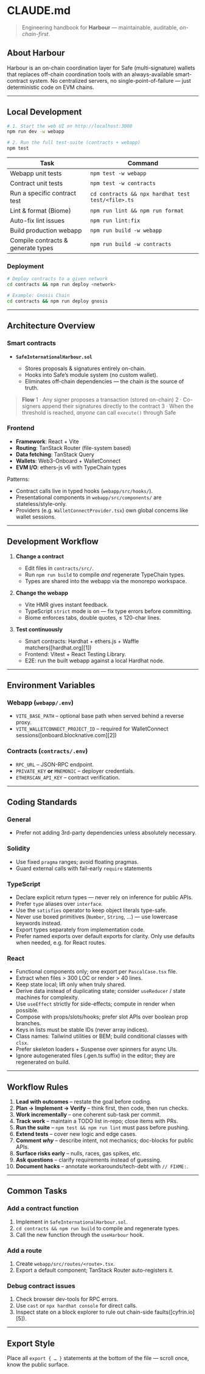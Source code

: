 # CLAUDE.md

> Engineering handbook for **Harbour** — maintainable, auditable, *on-chain-first*.

## About Harbour

Harbour is an on-chain coordination layer for Safe (multi-signature) wallets that replaces off-chain coordination tools with an always-available smart-contract system. No centralized servers, no single-point-of-failure — just deterministic code on EVM chains.

---

## Local Development

```bash
# 1. Start the web UI on http://localhost:3000
npm run dev -w webapp

# 2. Run the full test-suite (contracts + webapp)
npm test
```

| Task                               | Command                                           |
| ---------------------------------- | ------------------------------------------------- |
| Webapp unit tests                  | `npm test -w webapp`                           |
| Contract unit tests                | `npm test -w contracts`                        |
| Run a specific contract test       | `cd contracts && npx hardhat test test/<file>.ts` |
| Lint & format (Biome)              | `npm run lint && npm run format`                  |
| Auto-fix lint issues               | `npm run lint:fix`                                |
| Build production webapp            | `npm run build -w webapp`                         |
| Compile contracts & generate types | `npm run build -w contracts`                      |

### Deployment

```bash
# Deploy contracts to a given network
cd contracts && npm run deploy <network>

# Example: Gnosis Chain
cd contracts && npm run deploy gnosis
```

---

## Architecture Overview

### Smart contracts

* **`SafeInternationalHarbour.sol`**

  * Stores proposals & signatures entirely on-chain.
  * Hooks into Safe’s module system (no custom wallet).
  * Eliminates off-chain dependencies — the chain *is* the source of truth.

> **Flow**
> 1 · Any signer proposes a transaction (stored on-chain)
> 2 · Co-signers append their signatures directly to the contract
> 3 · When the threshold is reached, *anyone* can call `execute()` through Safe

### Frontend

* **Framework**: React + Vite
* **Routing**: TanStack Router (file-system based)
* **Data fetching**: TanStack Query
* **Wallets**: Web3-Onboard + WalletConnect
* **EVM I/O**: ethers-js v6 with TypeChain types

Patterns:

* Contract calls live in typed hooks (`webapp/src/hooks/`).
* Presentational components in `webapp/src/components/` are stateless/style-only.
* Providers (e.g. `WalletConnectProvider.tsx`) own global concerns like wallet sessions.

---

## Development Workflow

1. **Change a contract**

   * Edit files in `contracts/src/`.
   * Run `npm run build` to compile *and* regenerate TypeChain types.
   * Types are shared into the webapp via the monorepo workspace.

2. **Change the webapp**

   * Vite HMR gives instant feedback.
   * TypeScript `strict` mode is on — fix type errors before committing.
   * Biome enforces tabs, double quotes, ≤ 120-char lines.

3. **Test continuously**

   * Smart contracts: Hardhat + ethers.js + Waffle matchers([hardhat.org][1])
   * Frontend: Vitest + React Testing Library.
   * E2E: run the built webapp against a local Hardhat node.

---

## Environment Variables

### Webapp (`webapp/.env`)

* `VITE_BASE_PATH` – optional base path when served behind a reverse proxy.
* `VITE_WALLETCONNECT_PROJECT_ID` – required for WalletConnect sessions([onboard.blocknative.com][2])

### Contracts (`contracts/.env`)

* `RPC_URL` – JSON-RPC endpoint.
* `PRIVATE_KEY` **or** `MNEMONIC` – deployer credentials.
* `ETHERSCAN_API_KEY` – contract verification.

---

## Coding Standards

### General

* Prefer not adding 3rd-party dependencies unless absolutely necessary.

### Solidity

* Use fixed `pragma` ranges; avoid floating pragmas.
* Guard external calls with fail-early `require` statements

### TypeScript

* Declare explicit return types — never rely on inference for public APIs.
* Prefer `type` aliases over `interface`.
* Use the `satisfies` operator to keep object literals type-safe.
* Never use boxed primitives (`Number`, `String`, …) — use lowercase keywords instead.
* Export types separately from implementation code.
* Prefer named exports over default exports for clarity. Only use defaults when needed, e.g. for React routes.

### React

* Functional components only; one export per `PascalCase.tsx` file.
* Extract when files > 300 LOC or render > 40 lines.
* Keep state local; lift only when truly shared.
* Derive data instead of duplicating state; consider `useReducer` / state machines for complexity.
* Use `useEffect` strictly for side-effects; compute in render when possible.
* Compose with props/slots/hooks; prefer slot APIs over boolean prop branches.
* Keys in lists must be stable IDs (never array indices).
* Class names: Tailwind utilities or BEM; build conditional classes with `clsx`.
* Prefer skeleton loaders + Suspense over spinners for async UIs.
* Ignore autogenerated files (.gen.ts suffix) in the editor; they are regenerated on build.

---

## Workflow Rules

1. **Lead with outcomes** – restate the goal before coding.
2. **Plan → Implement → Verify** – think first, then code, then run checks.
3. **Work incrementally** – one coherent sub-task per commit.
4. **Track work** – maintain a TODO list in-repo; close items with PRs.
5. **Run the suite** – `npm test && npm run lint` must pass before pushing.
6. **Extend tests** – cover new logic and edge cases.
7. **Comment *why*** – describe intent, not mechanics; doc-blocks for public APIs.
8. **Surface risks early** – nulls, races, gas spikes, etc.
9. **Ask questions** – clarify requirements instead of guessing.
10. **Document hacks** – annotate workarounds/tech-debt with `// FIXME:`.

---

## Common Tasks

### Add a contract function

1. Implement in `SafeInternationalHarbour.sol`.
2. `cd contracts && npm run build` to compile and regenerate types.
3. Call the new function through the `useHarbour` hook.

### Add a route

1. Create `webapp/src/routes/<route>.tsx`.
2. Export a default component; TanStack Router auto-registers it.

### Debug contract issues

1. Check browser dev-tools for RPC errors.
2. Use `cast` or `npx hardhat console` for direct calls.
3. Inspect state on a block explorer to rule out chain-side faults([cyfrin.io][5]).

---

## Export Style

Place all `export { … }` statements at the bottom of the file — scroll once, know the public surface.
